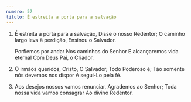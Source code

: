```yaml
---
numero: 57
titulo: É estreita a porta para a salvação
---
```

1. É estreita a porta para a salvação,
   Disse o nosso Redentor;
   O caminho largo leva à perdição,
   Ensinou o Salvador.

   Porfiemos por andar
   Nos caminhos do Senhor
   E alcançaremos vida eternal
   Com Deus Pai, o Criador.

2. Ó irmãos queridos, Cristo,
   O Salvador, Todo Poderoso é;
   Tão somente nós devemos nos dispor
   A segui-Lo pela fé.

3. Aos desejos nossos vamos renunciar,
   Agrademos ao Senhor;
   Toda nossa vida vamos consagrar
   Ao divino Redentor.
